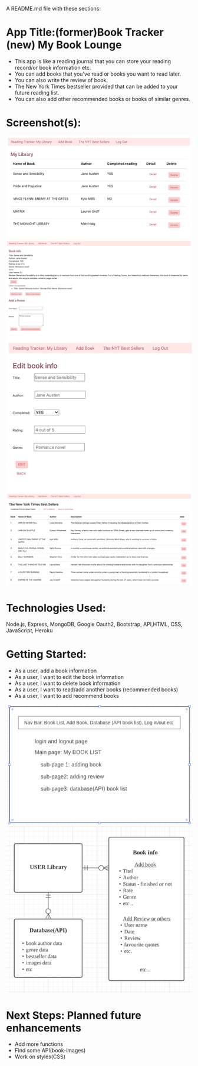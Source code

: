 A README.md file with these sections:

# App Title:(former)Book Tracker (new) My Book Lounge

- This app is like a reading journal that you can store your reading record/or book information etc.
- You can add books that you've read or books you want to read later.
- You can also write the review of book.
- The New York Times bestseller provided that can be added to your future reading list.
- You can also add other recommended books or books of similar genres.

# Screenshot(s):

![main page](img/mainpage.png)
![detail page](img/detail-book-info-add-review.png)
![edit book](img/edit-book-info.png)
![bestseller](img/bestseller.png)

# Technologies Used:

Node.js, Express, MongoDB, Google Oauth2, Bootstrap, API,HTML, CSS, JavaScript, Heroku

# Getting Started:

- As a user, add a book information
- As a user, I want to edit the book information
- As a user, I want to delete book information
- As a user, I want to read/add another books (recommended books)
- As a user, I want to add recommend books

![wireframe](img/wireframe.png)
![ERD](img/ERD.png)

# Next Steps: Planned future enhancements

- Add more functions
- Find some API(book-images)
- Work on styles(CSS)
